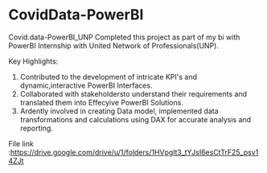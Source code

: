 # CovidData-PowerBI
Covid.data-PowerBI_UNP
Completed this project as part of my bi with PowerBI Internship with United Network of Professionals(UNP).

Key Highlights:
1. Contributed to the development of intricate KPI's and dynamic,interactive PowerBI Interfaces.
2. Collaborated with stakeholdersto understand their requirements and translated them into Effecyive PowerBI Solutions.
3. Ardently involved in creating Data model, implemented data transformations and calculations using DAX for accurate analysis and reporting.

File link :https://drive.google.com/drive/u/1/folders/1HVpglt3_tYJsI6esCtTrF25_psv14ZJt

